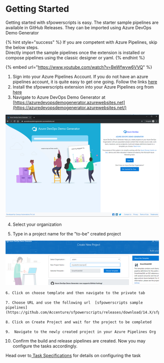 # Getting Started

Getting started with sfpowerscripts is easy.  The starter sample pipelines are available in GitHub Releases. They can be imported using Azure DevOps Demo Generator

{% hint style="success" %}
If you are competent with Azure Pipelines, skip the below steps.   
Directly import the sample pipelines once the extension is installed or compose pipelines using the classic designer or yaml. 
{% endhint %}

{% embed url="https://www.youtube.com/watch?v=BeWfwvw6VVQ" %}

1. Sign into your Azure Pipelines Account. If you do not have an azure pipelines account, it is quite easy to get one going. Follow the links [here](https://azure.microsoft.com/en-au/services/devops/) 
2. Install the sfpowerscripts extension into your Azure Pipelines org from [here](https://marketplace.visualstudio.com/items?itemName=AzlamSalam.sfpowerscripts) 
3.  Navigate to Azure DevOps Demo Generator at [https://azuredevopsdemogenerator.azurewebsites.net](https://azuredevopsdemogenerator.azurewebsites.net/)

![](../.gitbook/assets/azure-devops-demo-generator.png)

  4. Select your organization

  5. Type in a project name for the "to-be" created project

![](../.gitbook/assets/create-new-project.png)

    6. Click on choose template and then navigate to the private tab

    7. Choose URL and use the following url  [sfpowerscripts sample pipelines](https://github.com/Accenture/sfpowerscripts/releases/download/14.X/sfpowerscripts_sample_pipelines.zip)

    8. Click on Create Project and wait for the project to be completed

    9.  Navigate to the newly created project in your Azure Pipelines Org

  10. Confirm the build and release pipelines are created. Now you may configure the tasks accordingly.

Head over to[ Task Specifications](task-specifications/) for details on configuring the task  


